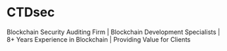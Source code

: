 # CTDsec
Blockchain Security Auditing Firm | Blockchain Development Specialists | 8+ Years Experience in Blockchain | Providing Value for Clients
